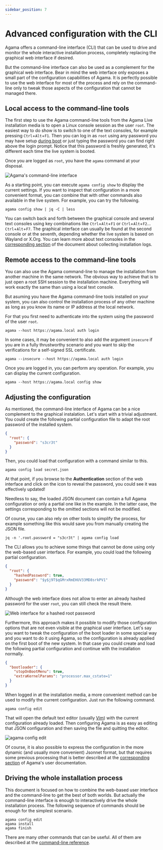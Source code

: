 ```yaml
---
sidebar_position: 7
---
```


# Advanced configuration with the CLI

Agama offers a command-line interface (CLI) that can be used to drive and monitor the whole
interactive installation process, completely replacing the graphical web interface if desired.

But the command-line interface can also be used as a complement for the graphical web interface.
Bear in mind the web interface only exposes a small part of the configuration capabilities of Agama.
It is perfectly possible to use the web interface for most of the process and rely on the
command-line only to tweak those aspects of the configuration that cannot be managed there.

## Local access to the command-line tools

The first step to use the Agama command-line tools from the Agama Live installation media is to open
a Linux console session as the user `root`. The easiest way to do show is to switch to one of the
text consoles, for example pressing `Ctrl`+`Alt`+`F1`. Then you can log in as `root` using any
password you may have setup [during boot](../user/reference/boot_options) or just typing the
password you can find right above the login prompt. Notice that this password is freshly generated;
it's different each time the live system is booted.

Once you are logged as `root`, you have the `agama` command at your disposal.

![Agama's command-line interface](/img/user/cli.png)

As a starting point, you can execute `agama config show` to display the current settings. If you
want to inspect that configuration in a more convenient format, you can combine that with other
commands also available in the live system. For example, you can try the following.

```
agama config show | jq -C | less
```

You can switch back and forth between the graphical console and several text consoles using key
combinations like `Ctrl`+`Alt`+`F1` or `Ctrl`+`Alt`+`F2`...  `Ctrl`+`Alt`+`F7`. The graphical
interface can usually be found at the second console or at the seventh, depending whether the live
system is based on Wayland or X.Org. You can learn more about text consoles in the [corresponding
section](../user/guides/collecting_logs.md#shell) of the document about collecting installation
logs.

## Remote access to the command-line tools

You can also use the Agama command-line to manage the installation from another machine in the same
network. The obvious way to achieve that is to just open a root SSH session to the installation
machine. Everything will work exactly the same than using a local text console.

But asuming you have the Agama command-line tools installed on your system, you can also control the
installation process of any other machine as long as you know its name or IP address at the local
network.

For that you first need to authenticate into the system using the password of the user `root`.

```
agama --host https://agama.local auth login
```

In some cases, it may be convenient to also add the argument `insecure` if you are in a fully
thrustworthy scenario and you want to skip the verifications for a self-signed SSL certificate.

```
agama --insecure --host https://agama.local auth login
```

Once you are logged in, you can perform any operation. For example, you can display the current
configuration.

```
agama --host https://agama.local config show
```

## Adjusting the configuration

As mentioned, the command-line interface of Agama can be a nice complement to the graphical
instalation. Let's start with a trivial adjustment. You could create the following partial
configuration file to adapt the root password of the installed system.

```json
{
  "root": {
    "password": "s3cr3t"
  }
}
```

Then, you could load that configuration with a command similar to this.

```
agama config load secret.json
```

At that point, if you browse to the **Authentication** section of the web interface and click on the
icon to reveal the password, you could see it was effectively updated!

Needless to say, the loaded JSON document can contain a full Agama configuration or only a partial
one like in the example. In the latter case, the settings corresponding to the omitted sections
will not be modified.

Of course, you can also rely on other tools to simplify the process, for example something like this
would save you from manually creating the JSON file.

```
jq -n '.root.password = "s3cr3t" | agama config load
```

The CLI allows you to achieve some things that cannot be done using only the web-based user
interface. For example, you could load the following partial configuration.

```json
{
  "root": {
    "hashedPassword": true,
    "password": "$y$j9T$qGMrxRmEHUV33MD8srkPV1"
  }
}
```

Although the web interface does not allow to enter an already hashed password for the user `root`,
you can still check the result there.

![Web interface for a hashed root password](/img/user/hashed.png)

Furthermore, this approach makes it possible to modify those configuration options that are not even
visible at the graphical user interface. Let's say you want to tweak the configuration of the boot
loader in some special way and you want to do it using Agama, so the configuration is already
applied on the first boot of the new system. In that case you could create and load the following
partial configuration and continue with the installation normally.

```json
{
  "bootloader": {
    "stopOnBootMenu": true,
    "extraKernelParams": "processor.max_cstate=1"
  }
}
```

When logged in at the installation media, a more convenient method can be used to modify the current
configuration. Just run the following command.

```
agama config edit
```

That will open the default text editor (usually [Vim](https://www.vim.org/)) with the current
configuration already loaded. Then configuring Agama is as easy as editing that JSON configuration
and then saving the file and quitting the editor.

![agama config edit](/img/user/edit.png)

Of course, it is also possible to express the configuration in the more dynamic (and usually more
convenient) Jsonnet format, but that requires some previous processing that is better described at
the [corresponding section](../user/profile/working_with_profiles) of Agama's user documentation.

## Driving the whole installation process

This document is focused on how to combine the web-based user interface and the command-line to get
the best of both worlds. But actually the command-line interface is enough to interactively drive the
whole installation process. The following sequence of commands should be enough for the simplest
scenario.

```
agama config edit
agama install
agama finish
```

There are many other commands that can be useful. All of them are described at the [command-line
reference](../user/reference/cli).

